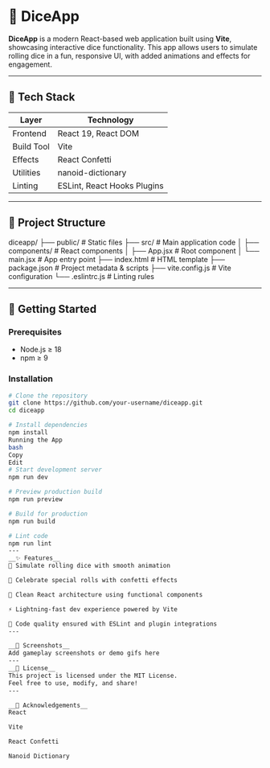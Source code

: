 # 🎲 DiceApp

**DiceApp** is a modern React-based web application built using **Vite**, showcasing interactive dice functionality. This app allows users to simulate rolling dice in a fun, responsive UI, with added animations and effects for engagement.

---

## 🚀 Tech Stack

| Layer         | Technology                      |
|---------------|----------------------------------|
| Frontend      | React 19, React DOM             |
| Build Tool    | Vite                            |
| Effects       | React Confetti                  |
| Utilities     | nanoid-dictionary               |
| Linting       | ESLint, React Hooks Plugins     |

---

## 📂 Project Structure

diceapp/
├── public/ # Static files
├── src/ # Main application code
│ ├── components/ # React components
│ ├── App.jsx # Root component
│ └── main.jsx # App entry point
├── index.html # HTML template
├── package.json # Project metadata & scripts
├── vite.config.js # Vite configuration
└── .eslintrc.js # Linting rules


---

## 🔧 Getting Started

### Prerequisites

- Node.js ≥ 18
- npm ≥ 9

### Installation

```bash
# Clone the repository
git clone https://github.com/your-username/diceapp.git
cd diceapp

# Install dependencies
npm install
Running the App
bash
Copy
Edit
# Start development server
npm run dev

# Preview production build
npm run preview

# Build for production
npm run build

# Lint code
npm run lint
---
__✨ Features__
🎲 Simulate rolling dice with smooth animation

🎉 Celebrate special rolls with confetti effects

🧠 Clean React architecture using functional components

⚡ Lightning-fast dev experience powered by Vite

🧼 Code quality ensured with ESLint and plugin integrations
---

__📸 Screenshots__
Add gameplay screenshots or demo gifs here
---
__📄 License__
This project is licensed under the MIT License.
Feel free to use, modify, and share!
---

__🙌 Acknowledgements__
React

Vite

React Confetti

Nanoid Dictionary


